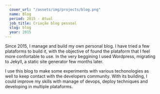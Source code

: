 ```yaml
---
  cover_url: "/assets/img/projects/blog.png"
  name: Blog
  period: 2015 - Atual
  job_title: Criação blog pessoal
  slug: blog
  year: 2015
---
```


<p>Since 2015, I manage and build my own personal blog. I have tried a few plataforms to build it, with the objective of found the plataform that I feel more confortable to use. In the very beggining I used Wordpress, migrating to Jekyll, a static site generator few months later.</p>

<p>I use this blog to make some experiments with various techonologies as well to keep contact with the developers community. With its building, I could improve my skills with manage of devops, deploy techniques and developing in multiple plataforms.</p>